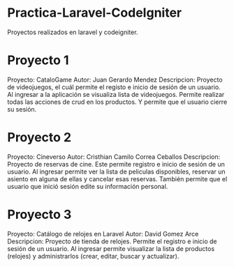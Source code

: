 # Practica-Laravel-CodeIgniter
Proyectos realizados en laravel y codeigniter.


# Proyecto 1
Proyecto: CataloGame
Autor: Juan Gerardo Mendez
Descripcion: Proyecto de videojuegos, el cuál permite el registo e inicio de sesión de un usuario. Al ingresar a la aplicación se visualiza lista de videojuegos. Permite realizar todas las acciones de crud en los productos. Y permite que el usuario cierre su sesión.

# Proyecto 2
Proyecto: Cineverso
Autor: Cristhian Camilo Correa Ceballos
Descripcion: Proyecto de reservas de cine. Este permite registro e inicio de sesión de un usuario. Al ingresar permite ver la lista de peliculas disponibles, reservar un asiento en alguna de ellas y cancelar esas reservas. También permite que el usuario que inició sesión edite su información personal. 

# Proyecto 3
Proyecto: Catálogo de relojes en Laravel
Autor: David Gomez Arce
Descripcion: Proyecto de tienda de relojes. Permite el registro e inicio de sesión de un usuario. Al ingresar permite visualizar la lista de productos (relojes) y administrarlos (crear, editar, buscar y actualizar).

